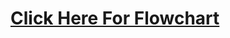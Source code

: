 #  [Click Here For Flowchart](https://www.canva.com/design/DAGIkF8ROyM/6quhrw1qsAyf0kPgyVHuaA/view?utm_content=DAGIkF8ROyM&utm_campaign=designshare&utm_medium=link&utm_source=editor)
